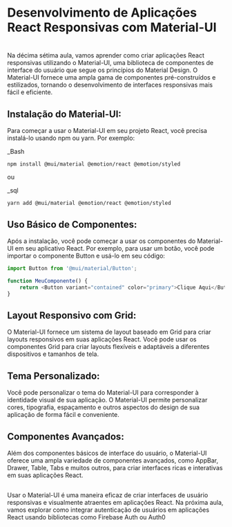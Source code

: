 ## <h1> Desenvolvimento de Aplicações React Responsivas com Material-UI <h1>


Na décima sétima aula, vamos aprender como criar aplicações React responsivas utilizando o Material-UI, uma biblioteca de componentes de interface do usuário que segue os princípios do Material Design. O Material-UI fornece uma ampla gama de componentes pré-construídos e estilizados, tornando o desenvolvimento de interfaces responsivas mais fácil e eficiente.
##


## **Instalação do Material-UI**: 


Para começar a usar o Material-UI em seu projeto React, você precisa instalá-lo usando npm ou yarn. Por exemplo:

_Bash
```
npm install @mui/material @emotion/react @emotion/styled

```

ou

_sql
```
yarn add @mui/material @emotion/react @emotion/styled

```
##


## **Uso Básico de Componentes**: 


Após a instalação, você pode começar a usar os componentes do Material-UI em seu aplicativo React. Por exemplo, para usar um botão, você pode importar o componente Button e usá-lo em seu código:
```javascript
import Button from '@mui/material/Button';

function MeuComponente() {
    return <Button variant="contained" color="primary">Clique Aqui</Button>;
}

```

##


## **Layout Responsivo com Grid**: 


O Material-UI fornece um sistema de layout baseado em Grid para criar layouts responsivos em suas aplicações React. Você pode usar os componentes Grid para criar layouts flexíveis e adaptáveis a diferentes dispositivos e tamanhos de tela.
##


## **Tema Personalizado**: 


Você pode personalizar o tema do Material-UI para corresponder à identidade visual de sua aplicação. O Material-UI permite personalizar cores, tipografia, espaçamento e outros aspectos do design de sua aplicação de forma fácil e conveniente.
##


## **Componentes Avançados**: 


Além dos componentes básicos de interface do usuário, o Material-UI oferece uma ampla variedade de componentes avançados, como AppBar, Drawer, Table, Tabs e muitos outros, para criar interfaces ricas e interativas em suas aplicações React.
##


Usar o Material-UI é uma maneira eficaz de criar interfaces de usuário responsivas e visualmente atraentes em aplicações React. Na próxima aula, vamos explorar como integrar autenticação de usuários em aplicações React usando bibliotecas como Firebase Auth ou Auth0
